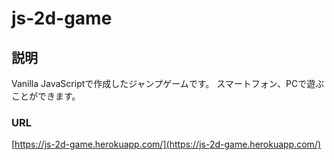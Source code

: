 # js-2d-game
## 説明
Vanilla JavaScriptで作成したジャンプゲームです。
スマートフォン、PCで遊ぶことができます。
### URL
[https://js-2d-game.herokuapp.com/](https://js-2d-game.herokuapp.com/)